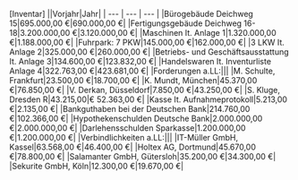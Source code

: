 [Inventar]
||Vorjahr|Jahr|
| --- | --- | --- |
|Bürogebäude Deichweg 15|695.000,00 €|690.000,00 €|
|Fertigungsgebäude Deichweg 16-18|3.200.000,00 €|3.120.000,00 €|
|Maschinen It. Anlage 1|1.320.000,00 €|1.188.000,00 €|
|Fuhrpark: 7 PKW|145.000,00 €|162.000,00 €|
|3 LKW It. Anlage 2|325.000,00 €|260.000,00 €|
|Betriebs- und Geschäftsausstattung It. Anlage 3|134.600,00 €|123.832,00 €|
|Handelswaren It. Inventurliste Anlage 4|322.763,00 €|423.681,00 €|
|Forderungen a.LL:|||
|M. Schulte, Frankfurt|23.500,00 €|18.700,00 €|
|K. Mundt, München|45.370,00 €|76.850,00 €|
|V. Derkan, Düsseldorf|7.850,00 €|43.250,00 €|
|S. Kluge, Dresden R|43.215,00|€ 52.363,00 €|
|Kasse It. Aufnahmeprotokoll|5.213,00 €|2.135,00 €|
|Bankguthaben bei der Deutschen Bank|214.760,00 €|102.366,00 €|
|Hypothekenschulden Deutsche Bank|2.000.000,00 €|2.000.000,00 €|
|Darlehensschulden Sparkasse|1.200.000,00 €|1.200.000,00 €|
|Verbindlichkeiten a.LL:|||
|IT-Müller GmbH, Kassel|63.568,00 €|46.400,00 €|
|Holtex AG, Dortmund|45.670,00 €|78.800,00 €|
|Salamanter GmbH, Gütersloh|35.200,00 €|34.300,00 €|
|Sekurite GmbH, Köln|12.300,00 €|19.670,00 €|

